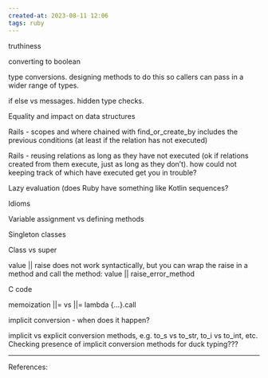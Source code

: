 ```yaml
---
created-at: 2023-08-11 12:06
tags: ruby
---
```


truthiness

converting to boolean

type conversions. designing methods to do this so callers can pass in a wider range of types.

if else vs messages. hidden type checks.

Equality and impact on data structures

Rails - scopes and where chained with find_or_create_by includes the previous conditions (at least if the relation has not executed)

Rails - reusing relations as long as they have not executed (ok if relations created from them execute, just as long as they don’t). how could not keeping track of which have executed get you in trouble?

Lazy evaluation (does Ruby have something like Kotlin sequences?

Idioms

Variable assignment vs defining methods

Singleton classes

Class vs super

value || raise does not work syntactically, but you can wrap the raise in a method and call the method: value || raise_error_method

C code

memoization ||= vs ||= lambda {...}.call

implicit conversion - when does it happen?

implicit vs explicit conversion methods, e.g. to_s vs to_str, to_i vs to_int, etc. Checking presence of implicit conversion methods for duck typing???

---
References:

